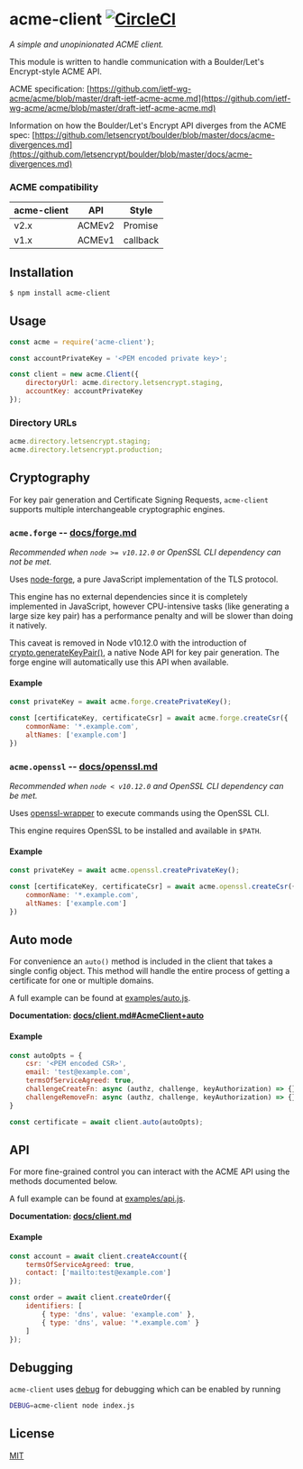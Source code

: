 # acme-client [![CircleCI](https://circleci.com/gh/publishlab/node-acme-client.svg?style=svg)](https://circleci.com/gh/publishlab/node-acme-client)

*A simple and unopinionated ACME client.*

This module is written to handle communication with a Boulder/Let's Encrypt-style ACME API.

ACME specification: [https://github.com/ietf-wg-acme/acme/blob/master/draft-ietf-acme-acme.md](https://github.com/ietf-wg-acme/acme/blob/master/draft-ietf-acme-acme.md)

Information on how the Boulder/Let's Encrypt API diverges from the ACME spec:
[https://github.com/letsencrypt/boulder/blob/master/docs/acme-divergences.md](https://github.com/letsencrypt/boulder/blob/master/docs/acme-divergences.md)


### ACME compatibility

| acme-client   | API       | Style     |
| ------------- | --------- | --------- |
| v2.x          | ACMEv2    | Promise   |
| v1.x          | ACMEv1    | callback  |


## Installation

```bash
$ npm install acme-client
```


## Usage

```js
const acme = require('acme-client');

const accountPrivateKey = '<PEM encoded private key>';

const client = new acme.Client({
    directoryUrl: acme.directory.letsencrypt.staging,
    accountKey: accountPrivateKey
});
```


### Directory URLs

```js
acme.directory.letsencrypt.staging;
acme.directory.letsencrypt.production;
```


## Cryptography

For key pair generation and Certificate Signing Requests, `acme-client` supports multiple interchangeable cryptographic engines.


### `acme.forge` -- [docs/forge.md](docs/forge.md)

*Recommended when `node >= v10.12.0` or OpenSSL CLI dependency can not be met.*

Uses [node-forge](https://www.npmjs.com/package/node-forge), a pure JavaScript implementation of the TLS protocol.

This engine has no external dependencies since it is completely implemented in JavaScript, however CPU-intensive tasks (like generating a large size key pair) has a performance penalty and will be slower than doing it natively.

This caveat is removed in Node v10.12.0 with the introduction of [crypto.generateKeyPair()](https://nodejs.org/api/crypto.html#crypto_crypto_generatekeypair_type_options_callback), a native Node API for key pair generation. The forge engine will automatically use this API when available.


#### Example

```js
const privateKey = await acme.forge.createPrivateKey();

const [certificateKey, certificateCsr] = await acme.forge.createCsr({
    commonName: '*.example.com',
    altNames: ['example.com']
})
```


### `acme.openssl` -- [docs/openssl.md](docs/openssl.md)

*Recommended when `node < v10.12.0` and OpenSSL CLI dependency can be met.*

Uses [openssl-wrapper](https://www.npmjs.com/package/openssl-wrapper) to execute commands using the OpenSSL CLI.

This engine requires OpenSSL to be installed and available in `$PATH`.


#### Example

```js
const privateKey = await acme.openssl.createPrivateKey();

const [certificateKey, certificateCsr] = await acme.openssl.createCsr({
    commonName: '*.example.com',
    altNames: ['example.com']
})
```


## Auto mode

For convenience an `auto()` method is included in the client that takes a single config object.
This method will handle the entire process of getting a certificate for one or multiple domains.

A full example can be found at [examples/auto.js](examples/auto.js).

__Documentation: [docs/client.md#AcmeClient+auto](docs/client.md#AcmeClient+auto)__


#### Example

```js
const autoOpts = {
    csr: '<PEM encoded CSR>',
    email: 'test@example.com',
    termsOfServiceAgreed: true,
    challengeCreateFn: async (authz, challenge, keyAuthorization) => {},
    challengeRemoveFn: async (authz, challenge, keyAuthorization) => {}
}

const certificate = await client.auto(autoOpts);
```


## API

For more fine-grained control you can interact with the ACME API using the methods documented below.

A full example can be found at [examples/api.js](examples/api.js).

__Documentation: [docs/client.md](docs/client.md)__


#### Example

```js
const account = await client.createAccount({
    termsOfServiceAgreed: true,
    contact: ['mailto:test@example.com']
});

const order = await client.createOrder({
    identifiers: [
        { type: 'dns', value: 'example.com' },
        { type: 'dns', value: '*.example.com' }
    ]
});
```


## Debugging

`acme-client` uses [debug](https://www.npmjs.com/package/debug) for debugging which can be enabled by running

```bash
DEBUG=acme-client node index.js
```


## License

[MIT](LICENSE)
